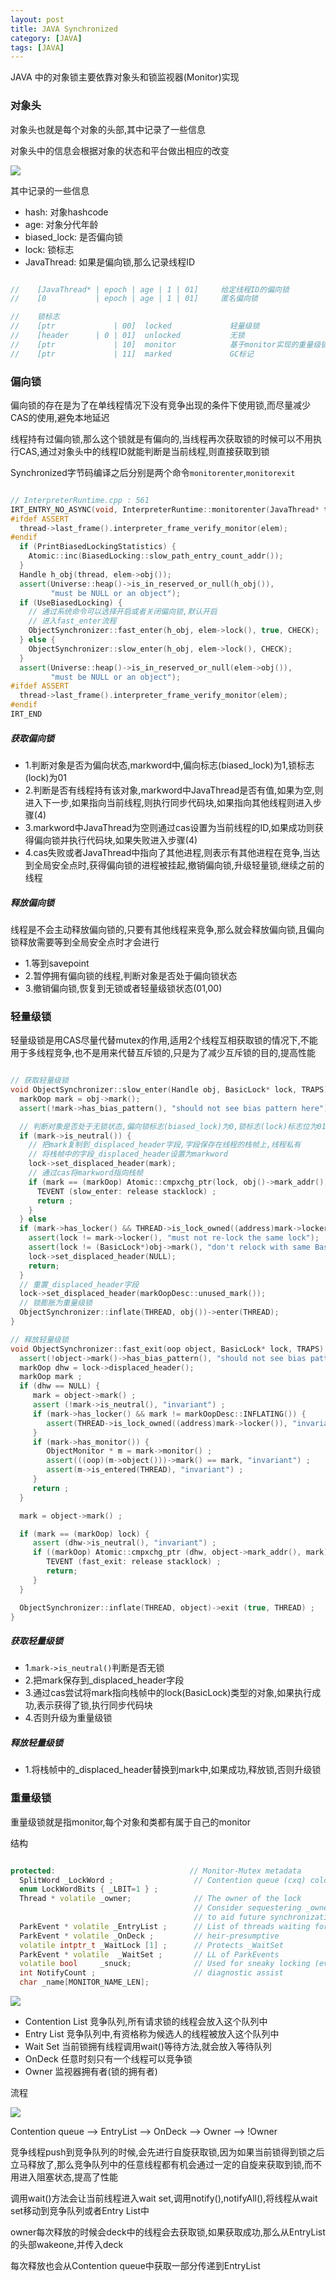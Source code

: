 ```yaml
---
layout: post
title: JAVA Synchronized
category: [JAVA]
tags: [JAVA]
---
```


JAVA 中的对象锁主要依靠对象头和锁监视器(Monitor)实现

### 对象头

对象头也就是每个对象的头部,其中记录了一些信息

对象头中的信息会根据对象的状态和平台做出相应的改变

![](http://pic.woowen.com/objecthead.png)

其中记录的一些信息

* hash: 对象hashcode
* age: 对象分代年龄
* biased_lock: 是否偏向锁
* lock: 锁标志
* JavaThread: 如果是偏向锁,那么记录线程ID

```C++

//    [JavaThread* | epoch | age | 1 | 01]     给定线程ID的偏向锁
//    [0           | epoch | age | 1 | 01]     匿名偏向锁

//	  锁标志
//    [ptr             | 00]  locked             轻量级锁
//    [header      | 0 | 01]  unlocked           无锁
//    [ptr             | 10]  monitor            基于monitor实现的重量级锁
//    [ptr             | 11]  marked             GC标记

```

### 偏向锁

偏向锁的存在是为了在单线程情况下没有竞争出现的条件下使用锁,而尽量减少CAS的使用,避免本地延迟

线程持有过偏向锁,那么这个锁就是有偏向的,当线程再次获取锁的时候可以不用执行CAS,通过对象头中的线程ID就能判断是当前线程,则直接获取到锁

Synchronized字节码编译之后分别是两个命令```monitorenter```,```monitorexit```

```C++

// InterpreterRuntime.cpp : 561
IRT_ENTRY_NO_ASYNC(void, InterpreterRuntime::monitorenter(JavaThread* thread, BasicObjectLock* elem))
#ifdef ASSERT
  thread->last_frame().interpreter_frame_verify_monitor(elem);
#endif
  if (PrintBiasedLockingStatistics) {
    Atomic::inc(BiasedLocking::slow_path_entry_count_addr());
  }
  Handle h_obj(thread, elem->obj());
  assert(Universe::heap()->is_in_reserved_or_null(h_obj()),
         "must be NULL or an object");
  if (UseBiasedLocking) {
    // 通过系统命令可以选择开启或者关闭偏向锁,默认开启
    // 进入fast_enter流程
    ObjectSynchronizer::fast_enter(h_obj, elem->lock(), true, CHECK);
  } else {
    ObjectSynchronizer::slow_enter(h_obj, elem->lock(), CHECK);
  }
  assert(Universe::heap()->is_in_reserved_or_null(elem->obj()),
         "must be NULL or an object");
#ifdef ASSERT
  thread->last_frame().interpreter_frame_verify_monitor(elem);
#endif
IRT_END

```

##### 获取偏向锁

* 1.判断对象是否为偏向状态,markword中,偏向标志(biased_lock)为1,锁标志(lock)为01
* 2.判断是否有线程持有该对象,markword中JavaThread是否有值,如果为空,则进入下一步,如果指向当前线程,则执行同步代码块,如果指向其他线程则进入步骤(4)
* 3.markword中JavaThread为空则通过cas设置为当前线程的ID,如果成功则获得偏向锁并执行代码块,如果失败进入步骤(4)
* 4.cas失败或者JavaThread中指向了其他进程,则表示有其他进程在竞争,当达到全局安全点时,获得偏向锁的进程被挂起,撤销偏向锁,升级轻量锁,继续之前的线程

##### 释放偏向锁
线程是不会主动释放偏向锁的,只要有其他线程来竞争,那么就会释放偏向锁,且偏向锁释放需要等到全局安全点时才会进行

* 1.等到savepoint
* 2.暂停拥有偏向锁的线程,判断对象是否处于偏向锁状态
* 3.撤销偏向锁,恢复到无锁或者轻量级锁状态(01,00)

### 轻量级锁

轻量级锁是用CAS尽量代替mutex的作用,适用2个线程互相获取锁的情况下,不能用于多线程竞争,也不是用来代替互斥锁的,只是为了减少互斥锁的目的,提高性能

```C++

// 获取轻量级锁
void ObjectSynchronizer::slow_enter(Handle obj, BasicLock* lock, TRAPS) {
  markOop mark = obj->mark();
  assert(!mark->has_bias_pattern(), "should not see bias pattern here");

  // 判断对象是否处于无锁状态,偏向锁标志(biased_lock)为0,锁标志(lock)标志位为01
  if (mark->is_neutral()) {       
  	// 把mark复制到_displaced_header字段,字段保存在线程的栈帧上,线程私有
  	// 将栈帧中的字段_displaced_header设置为markword
    lock->set_displaced_header(mark);
    // 通过cas将markword指向栈帧
    if (mark == (markOop) Atomic::cmpxchg_ptr(lock, obj()->mark_addr(), mark)) {    	
      TEVENT (slow_enter: release stacklock) ;
      return ;
    }    
  } else
  if (mark->has_locker() && THREAD->is_lock_owned((address)mark->locker())) {  	
    assert(lock != mark->locker(), "must not re-lock the same lock");
    assert(lock != (BasicLock*)obj->mark(), "don't relock with same BasicLock");
    lock->set_displaced_header(NULL);
    return;
  }
  // 重置_displaced_header字段
  lock->set_displaced_header(markOopDesc::unused_mark());
  // 锁膨胀为重量级锁
  ObjectSynchronizer::inflate(THREAD, obj())->enter(THREAD);
}

// 释放轻量级锁
void ObjectSynchronizer::fast_exit(oop object, BasicLock* lock, TRAPS) {
  assert(!object->mark()->has_bias_pattern(), "should not see bias pattern here");  
  markOop dhw = lock->displaced_header();
  markOop mark ;
  if (dhw == NULL) {         
     mark = object->mark() ;
     assert (!mark->is_neutral(), "invariant") ;
     if (mark->has_locker() && mark != markOopDesc::INFLATING()) {
        assert(THREAD->is_lock_owned((address)mark->locker()), "invariant") ;
     }
     if (mark->has_monitor()) {
        ObjectMonitor * m = mark->monitor() ;
        assert(((oop)(m->object()))->mark() == mark, "invariant") ;
        assert(m->is_entered(THREAD), "invariant") ;
     }
     return ;
  }

  mark = object->mark() ;

  if (mark == (markOop) lock) {
     assert (dhw->is_neutral(), "invariant") ;
     if ((markOop) Atomic::cmpxchg_ptr (dhw, object->mark_addr(), mark) == mark) {
        TEVENT (fast_exit: release stacklock) ;
        return;
     }
  }

  ObjectSynchronizer::inflate(THREAD, object)->exit (true, THREAD) ;
}


```

##### 获取轻量级锁

* 1.```mark->is_neutral()```判断是否无锁
* 2.把mark保存到_displaced_header字段
* 3.通过cas尝试将mark指向栈帧中的lock(BasicLock)类型的对象,如果执行成功,表示获得了锁,执行同步代码块
* 4.否则升级为重量级锁

##### 释放轻量级锁

* 1.将栈帧中的_displaced_header替换到mark中,如果成功,释放锁,否则升级锁


### 重量级锁

重量级锁就是指monitor,每个对象和类都有属于自己的monitor

结构

```C++

protected:                              // Monitor-Mutex metadata
  SplitWord _LockWord ;                  // Contention queue (cxq) colocated with Lock-byte
  enum LockWordBits { _LBIT=1 } ;
  Thread * volatile _owner;              // The owner of the lock
                                         // Consider sequestering _owner on its own $line
                                         // to aid future synchronization mechanisms.
  ParkEvent * volatile _EntryList ;      // List of threads waiting for entry
  ParkEvent * volatile _OnDeck ;         // heir-presumptive
  volatile intptr_t _WaitLock [1] ;      // Protects _WaitSet
  ParkEvent * volatile  _WaitSet ;       // LL of ParkEvents
  volatile bool     _snuck;              // Used for sneaky locking (evil).
  int NotifyCount ;                      // diagnostic assist
  char _name[MONITOR_NAME_LEN];  

```

![](http://pic.woowen.com/monitor.jpeg)

* Contention List 竞争队列,所有请求锁的线程会放入这个队列中
* Entry List 竞争队列中,有资格称为候选人的线程被放入这个队列中
* Wait Set 当前锁拥有线程调用wait()等待方法,就会放入等待队列
* OnDeck 任意时刻只有一个线程可以竞争锁
* Owner 监视器拥有者(锁的拥有者)

流程

![](http://pic.woowen.com/monitor.png)

Contention queue --> EntryList --> OnDeck --> Owner --> !Owner

竞争线程push到竞争队列的时候,会先进行自旋获取锁,因为如果当前锁得到锁之后立马释放了,那么竞争队列中的任意线程都有机会通过一定的自旋来获取到锁,而不用进入阻塞状态,提高了性能

调用wait()方法会让当前线程进入wait set,调用notify(),notifyAll(),将线程从wait set移动到竞争队列或者Entry List中

owner每次释放的时候会deck中的线程会去获取锁,如果获取成功,那么从EntryList的头部wakeone,并传入deck

每次释放也会从Contention queue中获取一部分传递到EntryList














